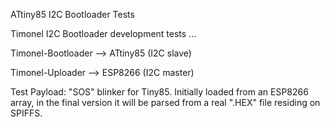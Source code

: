 ATtiny85 I2C Bootloader Tests

Timonel I2C Bootloader development tests ...

Timonel-Bootloader --> ATtiny85 (I2C slave)

Timonel-Uploader --> ESP8266 (I2C master)

Test Payload: "SOS" blinker for Tiny85. Initially loaded from an ESP8266 array, in the final version it will be parsed from a real ".HEX" file residing on SPIFFS.